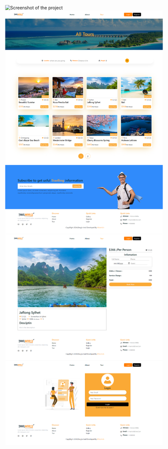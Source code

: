   ![Screenshot of the project](https://github.com/mhantich/MhxTour/blob/main/screeshots/homePage.png)
  ![Screenshot of the project](https://github.com/mhantich/MhxTour/blob/main/screeshots/prdpage.png)
  ![Screenshot of the project](https://github.com/mhantich/MhxTour/blob/main/screeshots/checkout.png)
  ![Screenshot of the project](https://github.com/mhantich/MhxTour/blob/main/screeshots/login.png)

